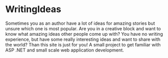 # WritingIdeas
Sometimes you as an author have a lot of ideas for amazing stories but unsure which one is most popular.
Are you in a creative block and want to know what amazing ideas other people come up with?
You have no writing experience, but have some really interesting ideas and want to share with the world?
Than this site is just for you!
A small project to get familiar with ASP .NET and small scale web application development.

